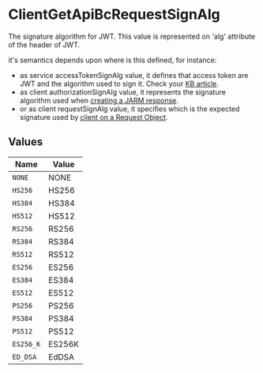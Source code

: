 # ClientGetApiBcRequestSignAlg

The signature algorithm for JWT. This value is represented on 'alg' attribute
of the header of JWT.

it's semantics depends upon where is this defined, for instance:
  - as service accessTokenSignAlg value, it defines that access token are JWT and the algorithm used to sign it. Check your [KB article](https://kb.authlete.com/en/s/oauth-and-openid-connect/a/jwt-based-access-token).
  - as client authorizationSignAlg value, it represents the signature algorithm used when [creating a JARM response](https://kb.authlete.com/en/s/oauth-and-openid-connect/a/enabling-jarm).
  - or as client requestSignAlg value, it specifies which is the expected signature used by [client on a Request Object](https://kb.authlete.com/en/s/oauth-and-openid-connect/a/request-objects).



## Values

| Name      | Value     |
| --------- | --------- |
| `NONE`    | NONE      |
| `HS256`   | HS256     |
| `HS384`   | HS384     |
| `HS512`   | HS512     |
| `RS256`   | RS256     |
| `RS384`   | RS384     |
| `RS512`   | RS512     |
| `ES256`   | ES256     |
| `ES384`   | ES384     |
| `ES512`   | ES512     |
| `PS256`   | PS256     |
| `PS384`   | PS384     |
| `PS512`   | PS512     |
| `ES256_K` | ES256K    |
| `ED_DSA`  | EdDSA     |